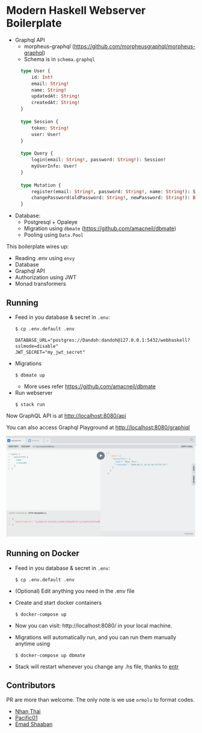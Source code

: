 # Modern Haskell Webserver Boilerplate
- Graphql API
  - morpheus-graphql (https://github.com/morpheusgraphql/morpheus-graphql)
  - Schema is in `schema.graphql`
  ```graphql
    type User {
        id: Int!
        email: String!
        name: String!
        updatedAt: String!
        createdAt: String!
    }

    type Session {
        token: String!
        user: User!
    }

    type Query {
        login(email: String!, password: String!): Session!
        myUserInfo: User!
    }

    type Mutation {
        register(email: String!, password: String!, name: String!): Session!
        changePassword(oldPassword: String!, newPassword: String!): Boolean!
    }
  ```
- Database:
  - Postgresql + Opaleye
  - Migration using `dbmate` (https://github.com/amacneil/dbmate)
  - Pooling using `Data.Pool`

This boilerplate wires up:
- Reading .env using `envy`
- Database
- Graphql API
- Authorization using JWT
- Monad transformers

## Running
- Feed in you database & secret in `.env`:
  ```terminal
  $ cp .env.default .env
  ```
  ```env
  DATABASE_URL="postgres://Dandoh:dandoh@127.0.0.1:5432/webhaskell?sslmode=disable"
  JWT_SECRET="my_jwt_secret"
  ```
- Migrations
  ```terminal
  $ dbmate up
  ```
  - More uses refer https://github.com/amacneil/dbmate
- Run webserver
  ```terminal
  $ stack run
  ```
  
Now GraphQL API is at [http://localhost:8080/api](http://localhost:8080/api)

You can also access Graphql Playground at [http://localhost:8080/graphiql](http://localhost:8080/graphiql)

![Playground](images/playground.png)



## Running on Docker
- Feed in you database & secret in `.env`:
  ```terminal
  $ cp .env.default .env
  ```
- (Optional) Edit anything you need in the .env file

- Create and start docker containers
  ```terminal
  $ docker-compose up
  ```

- Now you can visit: http://localhost:8080/ in your local machine.

- Migrations will automatically run, and you can run them manually anytime using
  ```terminal
  $ docker-compose up dbmate
  ```
- Stack will restart whenever you change any .hs file, thanks to [entr](http://eradman.com/entrproject/)


## Contributors

PR are more than welcome. The only note is we use `ormolu` to format codes. 

- [Nhan Thai](https://github.com/dandoh)
- [Pacific01](https://github.com/Pacific01)
- [Emad Shaaban](https://github.com/emadshaaban92)
